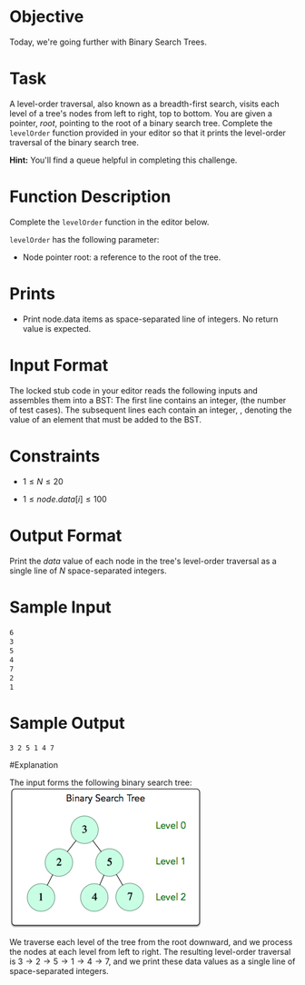 # Objective

Today, we're going further with Binary Search Trees. 

# Task

A level-order traversal, also known as a breadth-first search, visits each level of a tree's nodes from left to right, top to bottom. You are given a pointer, $root$, pointing to the root of a binary search tree. Complete the `levelOrder` function provided in your editor so that it prints the level-order traversal of the binary search tree.

**Hint:** You'll find a queue helpful in completing this challenge.

# Function Description

Complete the `levelOrder` function in the editor below.

`levelOrder` has the following parameter:

- Node pointer root: a reference to the root of the tree.

# Prints

- Print node.data items as space-separated line of integers. No return value is expected.

# Input Format

The locked stub code in your editor reads the following inputs and assembles them into a BST:
The first line contains an integer,  (the number of test cases).
The  subsequent lines each contain an integer, , denoting the value of an element that must be added to the BST.

# Constraints

* $1 \leq N \leq 20$

* $1 \leq node.data[i] \leq 100$

# Output Format

Print the $data$ value of each node in the tree's level-order traversal as a single line of $N$ space-separated integers.

# Sample Input

```
6
3
5
4
7
2
1
```

# Sample Output

```
3 2 5 1 4 7 
```

#Explanation

The input forms the following binary search tree:
![Alt text](image.png)

We traverse each level of the tree from the root downward, and we process the nodes at each level from left to right. The resulting level-order traversal is $3 \rightarrow 2 \rightarrow 5 \rightarrow 1 \rightarrow 4 \rightarrow 7$, and we print these data values as a single line of space-separated integers.